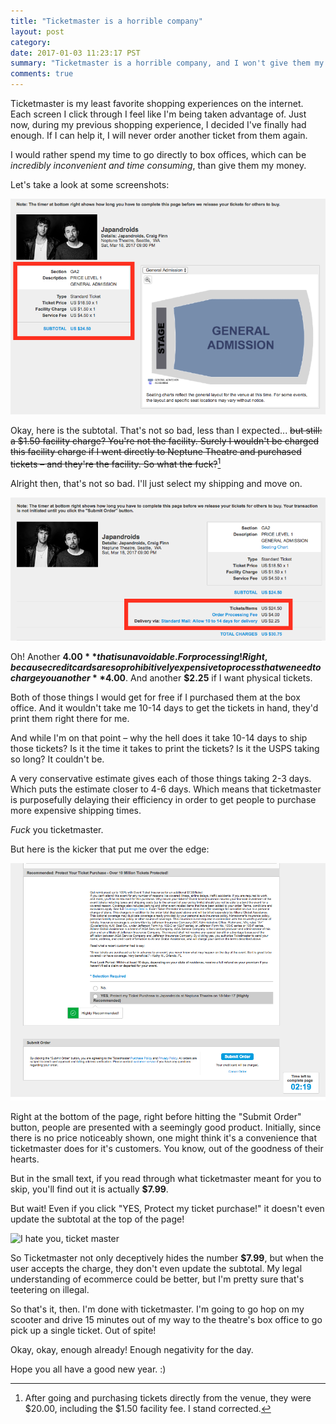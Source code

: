 ```yaml
---
title: "Ticketmaster is a horrible company"
layout: post
category:
date: 2017-01-03 11:23:17 PST
summary: "Ticketmaster is a horrible company, and I won't give them my business anymore."
comments: true
---
```


<span class='newthought'>Ticketmaster is my least favorite shopping experiences on the internet.</span> Each screen I click through I feel like I'm being taken advantage of. Just now, during my previous shopping experience, I decided I've finally had enough. If I can help it, I will never order another ticket from them again.

I would rather spend my time to go directly to box offices, which can be _incredibly inconvenient and time consuming_, than give them my money.

Let's take a look at some screenshots:

<img src="/images/ticket_master/sub_total.png" alt="Sub Total"/>

Okay, here is the subtotal. That's not so bad, less than I expected... <s>but still: a $1.50 facility charge? You're not the facility. Surely I wouldn't be charged this facility charge if I went directly to Neptune Theatre and purchased tickets – and they're the facility. So what the fuck?</s>[^1]

Alright then, that's not so bad. I'll just select my shipping and move on.

<img src="/images/ticket_master/total_charges.png" alt="Total Charges"/>

Oh! Another **$4.00** that is unavoidable. For processing! Right, because credit cards are so prohibitively expensive to process that we need to charge you another **$4.00**. And another **$2.25** if I want physical tickets.

Both of those things I would get for free if I purchased them at the box office. And it wouldn't take me 10-14 days to get the tickets in hand, they'd print them right there for me.

And while I'm on that point – why the hell does it take 10-14 days to ship those tickets? Is it the time it takes to print the tickets? Is it the USPS taking so long? It couldn't be.

A very conservative estimate gives each of those things taking 2-3 days. Which puts the estimate closer to 4-6 days. Which means that ticketmaster is purposefully delaying their efficiency in order to get people to purchase more expensive shipping times.

_Fuck_ you ticketmaster.

But here is the kicker that put me over the edge:

<img src="/images/ticket_master/ticket_protection.png" alt="ticket protection"/>

Right at the bottom of the page, right before hitting the "Submit Order" button, people are presented with a seemingly good product. Initially, since there is no price noticeably shown, one might think it's a convenience that ticketmaster does for it's customers. You know, out of the goodness of their hearts.

But in the small text, if you read through what ticketmaster meant for you to skip, you'll find out it is actually **$7.99**.

But wait! Even if you click "YES, Protect my ticket purchase!" it doesn't even update the subtotal at the top of the page!

<img src="/images/ticket_master/ticket_master_is_horrible.gif" alt="I hate you, ticket master"/>


So Ticketmaster not only deceptively hides the number **$7.99**, but when the user accepts the charge, they don't even update the subtotal. My legal understanding of ecommerce could be better, but I'm pretty sure that's teetering on illegal.

So that's it, then. I'm done with ticketmaster. I'm going to go hop on my scooter and drive 15 minutes out of my way to the theatre's box office to go pick up a single ticket. Out of spite!

Okay, okay, enough already! Enough negativity for the day.

Hope you all have a good new year. :)

[^1]: After going and purchasing tickets directly from the venue, they were $20.00, including the $1.50 facility fee. I stand corrected.

